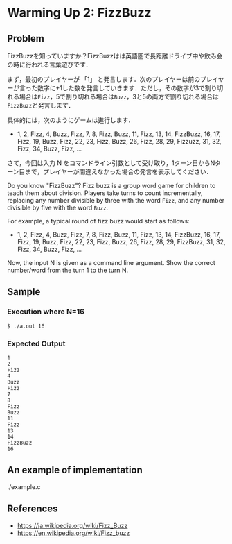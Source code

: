 # Warming Up 2: FizzBuzz

## Problem

FizzBuzzを知っていますか？FizzBuzzはは英語圏で長距離ドライブ中や飲み会の時に行われる言葉遊びです．

まず，最初のプレイヤーが 「1」 と発言します．次のプレイヤーは前のプレイヤーが言った数字に+1した数を発言していきます．ただし，その数字が3で割り切れる場合は`Fizz`，5で割り切れる場合は`Buzz`，3と5の両方で割り切れる場合は`FizzBuzz`と発言します．

具体的には，次のようにゲームは進行します．
- 1, 2, Fizz, 4, Buzz, Fizz, 7, 8, Fizz, Buzz, 11, Fizz, 13, 14, FizzBuzz, 16, 17, Fizz, 19, Buzz, Fizz, 22, 23, Fizz, Buzz, 26, Fizz, 28, 29, Fizzuzz, 31, 32, Fizz, 34, Buzz, Fizz, ...

さて，今回は入力 N をコマンドライン引数として受け取り，1ターン目からNターン目まで，プレイヤーが間違えなかった場合の発言を表示してください．

Do you know "FizzBuzz"? Fizz buzz is a group word game for children to teach them about division. Players take turns to count incrementally, replacing any number divisible by three with the word `Fizz`, and any number divisible by five with the word `Buzz`. 

For example, a typical round of fizz buzz would start as follows:

- 1, 2, Fizz, 4, Buzz, Fizz, 7, 8, Fizz, Buzz, 11, Fizz, 13, 14, FizzBuzz, 16, 17, Fizz, 19, Buzz, Fizz, 22, 23, Fizz, Buzz, 26, Fizz, 28, 29, FizzBuzz, 31, 32, Fizz, 34, Buzz, Fizz, ...

Now, the input N is given as a command line argument. Show the correct number/word from the turn 1 to the turn N.

## Sample

### Execution where N=16
```
$ ./a.out 16
```

### Expected Output
```
1
2
Fizz
4
Buzz
Fizz
7
8
Fizz
Buzz
11
Fizz
13
14
FizzBuzz
16
```

## An example of implementation
./example.c

## References
- https://ja.wikipedia.org/wiki/Fizz_Buzz
- https://en.wikipedia.org/wiki/Fizz_buzz